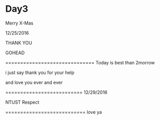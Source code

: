 # Day3
Merry X-Mas



12/25/2016


THANK YOU 

GOHEAD

==============================
Today is best than 2morrow 

i just say thank you for your help 

and love you ever and ever

==========================
12/29/2016

NTUST Respect


===========================
love ya
